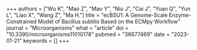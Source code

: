 +++
authors = ["Wu K", "Mao Z", "Mao Y", "Niu J", "Cai J", "Yuan Q", "Yun L", "Liao X", "Wang Z", "Ma H."]
title = "ecBSU1: A Genome-Scale Enzyme-Constrained Model of Bacillus subtilis Based on the ECMpy Workflow"
journal = "Microorganisms"
what = "article"
doi = "10.3390/microorganisms11010178"
pubmed = "36677469"
date = "2023-01-21"
keywords = []
+++

